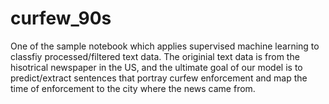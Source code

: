 # curfew_90s

One of the sample notebook which applies supervised machine learning to classfiy processed/filtered text data. The originial text data is from the hisotrical newspaper in the US, and the ultimate goal of our model is to predict/extract sentences that portray curfew enforcement and map the time of enforcement to the city where the news came from.  
